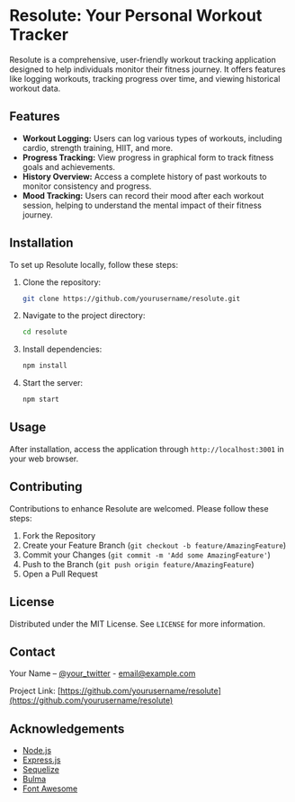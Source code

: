 # Resolute: Your Personal Workout Tracker

Resolute is a comprehensive, user-friendly workout tracking application designed to help individuals monitor their fitness journey. It offers features like logging workouts, tracking progress over time, and viewing historical workout data.

## Features

- **Workout Logging:** Users can log various types of workouts, including cardio, strength training, HIIT, and more.
- **Progress Tracking:** View progress in graphical form to track fitness goals and achievements.
- **History Overview:** Access a complete history of past workouts to monitor consistency and progress.
- **Mood Tracking:** Users can record their mood after each workout session, helping to understand the mental impact of their fitness journey.

## Installation

To set up Resolute locally, follow these steps:

1. Clone the repository:
    ```bash
    git clone https://github.com/yourusername/resolute.git
    ```
2. Navigate to the project directory:
    ```bash
    cd resolute
    ```
3. Install dependencies:
    ```bash
    npm install
    ```
4. Start the server:
    ```bash
    npm start
    ```

## Usage

After installation, access the application through `http://localhost:3001` in your web browser.

## Contributing

Contributions to enhance Resolute are welcomed. Please follow these steps:

1. Fork the Repository
2. Create your Feature Branch (`git checkout -b feature/AmazingFeature`)
3. Commit your Changes (`git commit -m 'Add some AmazingFeature'`)
4. Push to the Branch (`git push origin feature/AmazingFeature`)
5. Open a Pull Request

## License

Distributed under the MIT License. See `LICENSE` for more information.

## Contact

Your Name – [@your_twitter](https://twitter.com/your_twitter) - email@example.com

Project Link: [https://github.com/yourusername/resolute](https://github.com/yourusername/resolute)

## Acknowledgements

- [Node.js](https://nodejs.org/)
- [Express.js](https://expressjs.com/)
- [Sequelize](https://sequelize.org/)
- [Bulma](https://bulma.io/)
- [Font Awesome](https://fontawesome.com/)